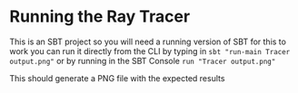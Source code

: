 Running the Ray Tracer
=====================

This is an SBT project so you will need a running version of SBT for this to work
you can run it directly from the CLI by typing in 
``` sbt "run-main Tracer output.png" ```
or by running in the SBT Console 
```run "Tracer output.png"```

This should generate a PNG file with the expected results
